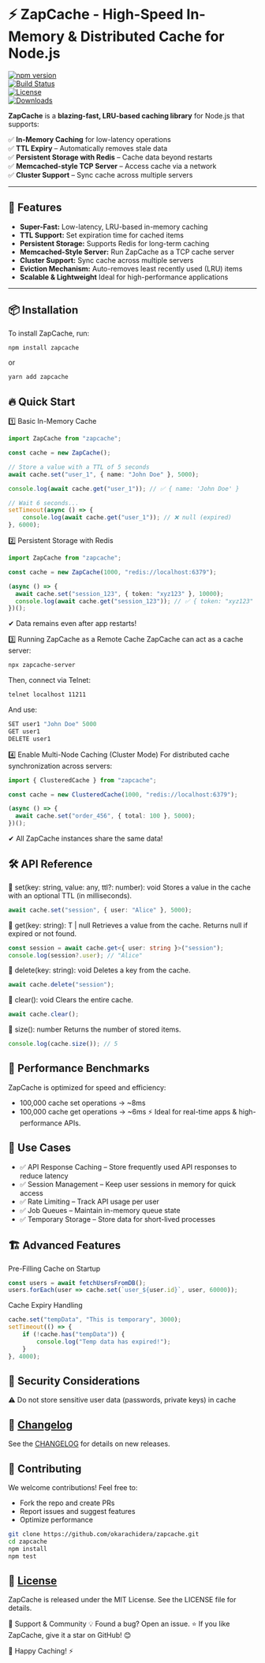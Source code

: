 # ⚡ ZapCache - High-Speed In-Memory & Distributed Cache for Node.js

[![npm version](https://img.shields.io/npm/v/zapcache?color=blue&label=npm)](https://www.npmjs.com/package/zapcache)  
[![Build Status](https://github.com/okarachidera/zapcache/actions/workflows/test.yml/badge.svg)](https://github.com/okarachidera/zapcache/actions)  
[![License](https://img.shields.io/github/license/okarachidera/zapcache.svg)](https://github.com/okarachidera/zapcache/blob/main/LICENSE)  
[![Downloads](https://img.shields.io/npm/dt/zapcache.svg)](https://www.npmjs.com/package/zapcache)  

**ZapCache** is a **blazing-fast, LRU-based caching library** for Node.js that supports:  

✅ **In-Memory Caching** for low-latency operations  
✅ **TTL Expiry** – Automatically removes stale data  
✅ **Persistent Storage with Redis** – Cache data beyond restarts  
✅ **Memcached-style TCP Server** – Access cache via a network  
✅ **Cluster Support** – Sync cache across multiple servers  

---

## 🚀 Features
- **Super-Fast:** Low-latency, LRU-based in-memory caching  
- **TTL Support:** Set expiration time for cached items  
- **Persistent Storage:** Supports Redis for long-term caching  
- **Memcached-Style Server:** Run ZapCache as a TCP cache server  
- **Cluster Support:** Sync cache across multiple servers  
- **Eviction Mechanism:** Auto-removes least recently used (LRU) items
- **Scalable & Lightweight** Ideal for high-performance applications

---

## 📦 Installation
To install ZapCache, run:
```sh
npm install zapcache
```
or

```sh
yarn add zapcache
```

## 🔥 Quick Start
1️⃣ Basic In-Memory Cache

```ts
import ZapCache from "zapcache";

const cache = new ZapCache();

// Store a value with a TTL of 5 seconds
await cache.set("user_1", { name: "John Doe" }, 5000);

console.log(await cache.get("user_1")); // ✅ { name: 'John Doe' }

// Wait 6 seconds...
setTimeout(async () => {
    console.log(await cache.get("user_1")); // ❌ null (expired)
}, 6000);
```

2️⃣ Persistent Storage with Redis

```ts
import ZapCache from "zapcache";

const cache = new ZapCache(1000, "redis://localhost:6379");

(async () => {
  await cache.set("session_123", { token: "xyz123" }, 10000);
  console.log(await cache.get("session_123")); // ✅ { token: "xyz123" }
})();
```
✔ Data remains even after app restarts!


3️⃣ Running ZapCache as a Remote Cache
ZapCache can act as a cache server:

```sh
npx zapcache-server
```
Then, connect via Telnet:

```sh
telnet localhost 11211
```

And use:

```ts
SET user1 "John Doe" 5000
GET user1
DELETE user1
```

4️⃣ Enable Multi-Node Caching (Cluster Mode)
For distributed cache synchronization across servers:

```ts
import { ClusteredCache } from "zapcache";

const cache = new ClusteredCache(1000, "redis://localhost:6379");

(async () => {
  await cache.set("order_456", { total: 100 }, 5000);
})();
```
✔ All ZapCache instances share the same data!

## 🛠 API Reference
🔹 set(key: string, value: any, ttl?: number): void
Stores a value in the cache with an optional TTL (in milliseconds).

```ts
await cache.set("session", { user: "Alice" }, 5000);
```

🔹 get<T>(key: string): T | null
Retrieves a value from the cache. Returns null if expired or not found.

```ts
const session = await cache.get<{ user: string }>("session");
console.log(session?.user); // "Alice"
```

🔹 delete(key: string): void
Deletes a key from the cache.

```ts
await cache.delete("session");
```

🔹 clear(): void
Clears the entire cache.

```ts
await cache.clear();
```

🔹 size(): number
Returns the number of stored items.
```ts
console.log(cache.size()); // 5
```

## 🚀 Performance Benchmarks
ZapCache is optimized for speed and efficiency:
- 100,000 cache set operations → ~8ms
- 100,000 cache get operations → ~6ms 
⚡ Ideal for real-time apps & high-performance APIs.

## 🎯 Use Cases
- ✅ API Response Caching – Store frequently used API responses to reduce latency
- ✅ Session Management – Keep user sessions in memory for quick access
- ✅ Rate Limiting – Track API usage per user
- ✅ Job Queues – Maintain in-memory queue state
- ✅ Temporary Storage – Store data for short-lived processes

## 🏗 Advanced Features
Pre-Filling Cache on Startup

```ts
const users = await fetchUsersFromDB();
users.forEach(user => cache.set(`user_${user.id}`, user, 60000));
```

Cache Expiry Handling

```ts
cache.set("tempData", "This is temporary", 3000);
setTimeout(() => {
    if (!cache.has("tempData")) {
        console.log("Temp data has expired!");
    }
}, 4000);
```

## 🔐 Security Considerations
⚠️ Do not store sensitive user data (passwords, private keys) in cache

## 📜 [Changelog](https://github.com/okarachidera/zapcache/blob/main/CHANGELOG.md)
See the [CHANGELOG](https://github.com/okarachidera/zapcache/blob/main/CHANGELOG.md) for details on new releases.


## 🎉 Contributing
We welcome contributions! Feel free to:

- Fork the repo and create PRs
- Report issues and suggest features
- Optimize performance

```sh
git clone https://github.com/okarachidera/zapcache.git
cd zapcache
npm install
npm test
```

## 📄 [License](https://github.com/okarachidera/zapcache/blob/main/LICENSE)
ZapCache is released under the MIT License. See the LICENSE file for details.

💬 Support & Community
💡 Found a bug? Open an issue.
⭐ If you like ZapCache, give it a star on GitHub! 😊

🚀 Happy Caching! ⚡